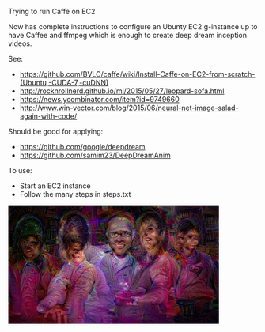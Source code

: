 
Trying to run Caffe on EC2

Now has complete instructions to configure an Ubunty EC2 g-instance up to have Caffee and ffmpeg which is enough to create deep dream inception videos.

See:
 * https://github.com/BVLC/caffe/wiki/Install-Caffe-on-EC2-from-scratch-(Ubuntu,-CUDA-7,-cuDNN)
 * http://rocknrollnerd.github.io/ml/2015/05/27/leopard-sofa.html
 * https://news.ycombinator.com/item?id=9749660
 * http://www.win-vector.com/blog/2015/06/neural-net-image-salad-again-with-code/
 
Should be good for applying:
 * https://github.com/google/deepdream
 * https://github.com/samim23/DeepDreamAnim

To use:
 *  Start an EC2 instance
 *  Follow the many steps in steps.txt

![Example image](exampleImg.jpeg)